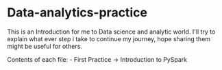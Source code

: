 # Data-analytics-practice
This is an Introduction for me to Data science and analytic world.
I'll try to explain what ever step i take to continue my journey, hope sharing them might be useful for others.

Contents of each file:
    - First Practice -> Introduction to PySpark